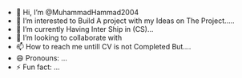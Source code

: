 - 👋 Hi, I’m @MuhammadHammad2004
- 👀 I’m interested to Build A project with my Ideas on The Project.....
- 🌱 I’m currently Having Inter Ship in (CS)...
- 💞️ I’m looking to collaborate with
- 📫 How to reach me untill CV is not Completed But....
- 😄 Pronouns: ...
- ⚡ Fun fact: ...

<!---
MuhammadHammad2004/MuhammadHammad2004 is a ✨ special ✨ repository because its `README.md` (this file) appears on your GitHub profile.
You can click the Preview link to take a look at your changes.
--->
